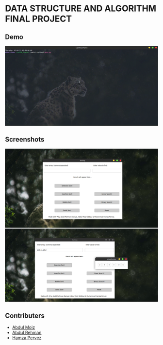 # DATA STRUCTURE AND ALGORITHM FINAL PROJECT

## Demo
![](./project_demo.gif "Project Demo")

## Screenshots
![](./screenshot1.png "Idle Screenshot")
![](./screenshot2.png "Visualization Screenshot")

## Contributers
- [Abdul Moiz](https://github.com/zack-235)
- [Abdul Rehman](https://github.com/abdul-rehman-d)
- [Hamza Pervez](https://github.com/Hamza1506)